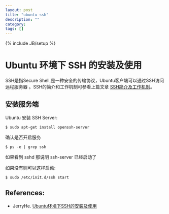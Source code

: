 ```yaml
---
layout: post
title: "ubuntu ssh"
description: ""
category: 
tags: []
---
```

{% include JB/setup %}

Ubuntu 环境下 SSH 的安装及使用
========

SSH是指Secure Shell,是一种安全的传输协议，Ubuntu客户端可以通过SSH访问远程服务器 。SSH的简介和工作机制可参看上篇文章 [SSH简介及工作机制](http://blog.csdn.net/netwalk/article/details/12951031)。

安装服务端
--------

Ubuntu 安装 SSH Server:
    
    $ sudo apt-get install openssh-server

确认是否开启服务

    $ ps -e | grep ssh

如果看到 sshd 那说明 ssh-server 已经启动了

如果没有则可以这样启动: 
    
    $ sudo /etc/init.d/ssh start

References:
---------
* JerryHe. [Ubuntu环境下SSH的安装及使用](http://blog.csdn.net/netwalk/article/details/12952051)